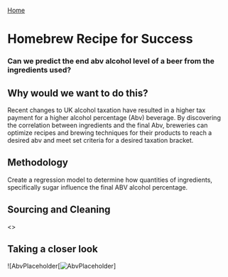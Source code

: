 [Home](./README.md)

# Homebrew Recipe for Success
### Can we predict the end abv alcohol level of a beer from the ingredients used?

## Why would we want to do this?
Recent changes to UK alcohol taxation have resulted in a higher tax payment for a higher alcohol percentage (Abv) beverage. By discovering the correlation between ingredients and the final Abv, breweries can optimize recipes and brewing techniques for their products to reach a desired abv and meet set criteria for a desired taxation bracket.

## Methodology
Create a regression model to determine how quantities of ingredients, specifically sugar influence the final ABV alcohol percentage.

## Sourcing and Cleaning
<<Placeholder>>

## Taking a closer look
![AbvPlaceholder[![AbvPlaceholder](assets/DrinksAbv.png.png)]

